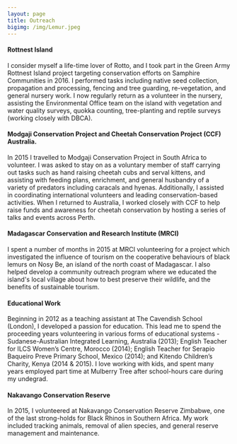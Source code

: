```yaml
---
layout: page
title: Outreach
bigimg: /img/Lemur.jpeg
---
```


#### Rottnest Island
I consider myself a life-time lover of Rotto, and I took part in the Green Army Rottnest Island project targeting conservation efforts on Samphire Communities in 2016. I performed tasks including native seed collection, propagation and processing, fencing and tree guarding, re-vegetation, and general nursery work. I now regularly return as a volunteer in the nursery, assisting the Environmental Office team on the island with vegetation and water quality surveys, quokka counting, tree-planting and reptile surveys (working closely with DBCA).

#### Modgaji Conservation Project and Cheetah Conservation Project (CCF) Australia.
In 2015 I travelled to Modgaji Conservation Project in South Africa to volunteer. I was asked to stay on as a voluntary member of staff carrying out tasks such as hand raising cheetah cubs and serval kittens, and assisting with feeding plans, enrichment, and general husbandry of a variety of predators including caracals and hyenas. Additionally, I assisted in coordinating international volunteers and leading conservation-based activities. When I returned to Australia, I worked closely with CCF to help raise funds and awareness for cheetah conservation by hosting a series of talks and events across Perth.


#### Madagascar Conservation and Research Institute (MRCI)
I spent a number of months in 2015 at MRCI volunteering for a project which investigated the influence of tourism on the cooperative behaviours of black lemurs on Nosy Be, an island of the north coast of Madagascar. I also helped develop a community outreach program where we educated the island's local village about how to best preserve their wildlife, and the benefits of sustainable tourism. 


#### Educational Work 
Beginning in 2012 as a teaching assistant at The Cavendish School (London), I developed a passion for education. This lead me to spend the proceeding years volunteering in various forms of educational systems - Sudanese-Australian Integrated Learning, Australia (2013); English Teacher for ILCS Women’s Centre, Morocco (2014); English Teacher for Serapio Baqueiro Preve Primary School, Mexico (2014); and Kitendo Children’s Charity, Kenya (2014 & 2015). I love working with kids, and spent many years employed part time at Mulberry Tree after school-hours care during my undegrad. 


#### Nakavango Conservation Reserve
In 2015, I volunteered at Nakavango Conservation Reserve Zimbabwe, one of the last strong-holds for Black Rhinos in Southern Africa. My work included tracking animals, removal of alien species, and general reserve management and maintenance.




